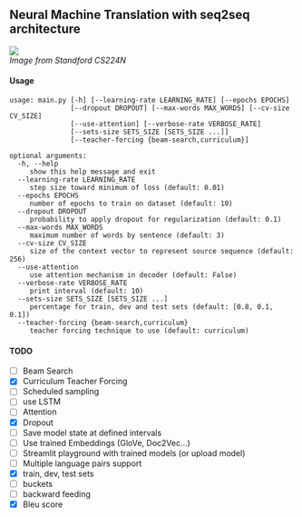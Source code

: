 ## Neural Machine Translation with seq2seq architecture

![](https://cdn-images-1.medium.com/max/1000/1*PFPSLEjIe152uR9UR59LDA.png)  
*Image from Standford CS224N*

#### Usage

````shell script
usage: main.py [-h] [--learning-rate LEARNING_RATE] [--epochs EPOCHS]
               [--dropout DROPOUT] [--max-words MAX_WORDS] [--cv-size CV_SIZE]
               [--use-attention] [--verbose-rate VERBOSE_RATE]
               [--sets-size SETS_SIZE [SETS_SIZE ...]]
               [--teacher-forcing {beam-search,curriculum}]

optional arguments:
  -h, --help
     show this help message and exit
  --learning-rate LEARNING_RATE
     step size toward minimum of loss (default: 0.01)
  --epochs EPOCHS
     number of epochs to train on dataset (default: 10)
  --dropout DROPOUT
     probability to apply dropout for regularization (default: 0.1)
  --max-words MAX_WORDS
     maximum number of words by sentence (default: 3)
  --cv-size CV_SIZE
     size of the context vector to represent source sequence (default: 256)
  --use-attention
     use attention mechanism in decoder (default: False)
  --verbose-rate VERBOSE_RATE
     print interval (default: 10)
  --sets-size SETS_SIZE [SETS_SIZE ...]
     percentage for train, dev and test sets (default: [0.8, 0.1, 0.1])
  --teacher-forcing {beam-search,curriculum}
     teacher forcing technique to use (default: curriculum)

````

#### TODO
- [ ] Beam Search
- [X] Curriculum Teacher Forcing
- [ ] Scheduled sampling
- [ ] use LSTM
- [ ] Attention
- [X] Dropout
- [ ] Save model state at defined intervals
- [ ] Use trained Embeddings (GloVe, Doc2Vec...)
- [ ] Streamlit playground with trained models (or upload model)
- [ ] Multiple language pairs support
- [X] train, dev, test sets
- [ ] buckets
- [ ] backward feeding
- [X] Bleu score
